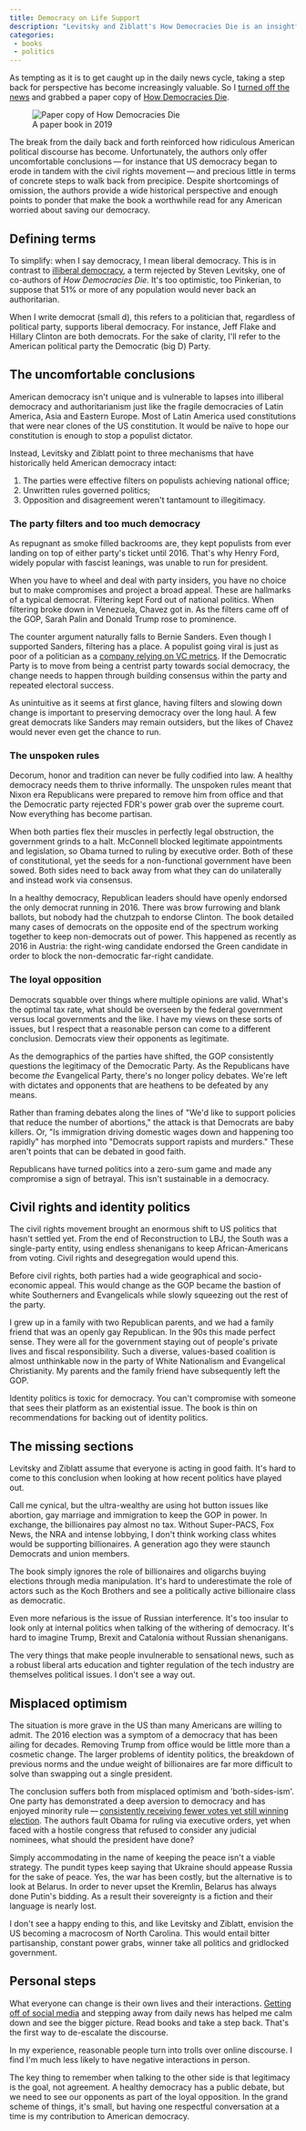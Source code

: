 ```yaml
---
title: Democracy on Life Support
description: "Levitsky and Ziblatt's How Democracies Die is an insightful read that puts the current issues in the US in a more global and historical perspective. I recommend the book as a good conversation starter."
categories:
 - books  
 - politics
--- 
```


As tempting as it is to get caught up in the daily news cycle, taking a step back for perspective has become increasingly valuable. So I [turned off the news][new] and grabbed a paper copy of [How Democracies Die][hdd]. 

<figure><img src="/static/posts/2019-02-13/how-democracies-die-book.jpeg" alt="Paper copy of How Democracies Die" title="How Democracies Die"/>
<figcaption>A paper book in 2019</figcaption>
</figure>


The break from the daily back and forth reinforced how ridiculous American political discourse has become. Unfortunately, the authors only offer uncomfortable conclusions&thinsp;—&thinsp;for instance that US democracy began to erode in tandem with the civil rights movement&thinsp;—&thinsp;and precious little in terms of concrete steps to walk back from precipice. Despite shortcomings of omission, the authors provide a wide historical perspective and enough points to ponder that make the book a worthwhile read for any American worried about saving our democracy.

## Defining terms

To simplify: when I say democracy, I mean liberal democracy. This is in contrast to [illiberal democracy][ild], a term rejected by Steven Levitsky, one of co-authors of *How Democracies Die*. It's too optimistic, too Pinkerian, to suppose that 51% or more of any population would never back an authoritarian. 

When I write democrat (small d), this refers to a politician that, regardless of political party, supports liberal democracy. For instance, Jeff Flake and Hillary Clinton are both democrats. For the sake of clarity, I'll refer to the American political party the Democratic (big D) Party. 

## The uncomfortable conclusions 

American democracy isn't unique and is vulnerable to lapses into illiberal democracy and authoritarianism just like the fragile democracies of Latin America, Asia and Eastern Europe. Most of Latin America used constitutions that were near clones of the US constitution. It would be naïve to hope our constitution is enough to stop a populist dictator. 

Instead, Levitsky and Ziblatt point to three mechanisms that have historically held American democracy intact: 

1. The parties were effective filters on populists achieving national office; 
2. Unwritten rules governed politics; 
3. Opposition and disagreement weren't tantamount to illegitimacy.

### The party filters and too much democracy

As repugnant as smoke filled backrooms are, they kept populists from ever landing on top of either party's ticket until 2016. That's why Henry Ford, widely popular with fascist leanings, was unable to run for president. 

When you have to wheel and deal with party insiders, you have no choice but to make compromises and project a broad appeal. These are hallmarks of a typical democrat. Filtering kept Ford out of national politics. When filtering broke down in Venezuela, Chavez got in. As the filters came off of the GOP, Sarah Palin and Donald Trump rose to prominence. 

The counter argument naturally falls to Bernie Sanders. Even though I supported Sanders, filtering has a place. A populist going viral is just as poor of a politician as a [company relying on VC metrics][fdd]. If the Democratic Party is to move from being a centrist party towards social democracy, the change needs to happen through building consensus within the party and repeated electoral success. 

As unintuitive as it seems at first glance, having filters and slowing down change is important to preserving democracy over the long haul. A few great democrats like Sanders may remain outsiders, but the likes of Chavez would never even get the chance to run. 

### The unspoken rules 

Decorum, honor and tradition can never be fully codified into law. A healthy democracy needs them to thrive informally. The unspoken rules meant that Nixon era Republicans were prepared to remove him from office and that the Democratic party rejected FDR's power grab over the supreme court. Now everything has become partisan. 

 When both parties flex their muscles in perfectly legal obstruction, the government grinds to a halt. McConnell blocked legitimate appointments and legislation, so Obama turned to ruling by executive order. Both of these of constitutional, yet the seeds for a non-functional government have been sowed. Both sides need to back away from what they can do unilaterally and instead work via consensus. 

In a healthy democracy, Republican leaders should have openly endorsed the only democrat running in 2016. There was brow furrowing and blank ballots, but nobody had the chutzpah to endorse Clinton. The book detailed many cases of democrats on the opposite end of the spectrum working together to keep non-democrats out of power. This happened as recently as 2016 in Austria: the right-wing candidate endorsed the Green candidate in order to block the non-democratic far-right candidate.

### The loyal opposition 

Democrats squabble over things where multiple opinions are valid. What's the optimal tax rate, what should be overseen by the federal government versus local governments and the like. I have my views on these sorts of issues, but I respect that a reasonable person can come to a different conclusion. Democrats view their opponents as legitimate. 

As the demographics of the parties have shifted, the GOP consistently questions the legitimacy of the Democratic Party. As the Republicans have become *the* Evangelical Party, there's no longer policy debates. We're left with dictates and opponents that are heathens to be defeated by any means. 

Rather than framing debates along the lines of "We'd like to support policies that reduce the number of abortions," the attack is that Democrats are baby killers. Or, "Is immigration driving domestic wages down and happening too rapidly" has morphed into "Democrats support rapists and murders." These aren't points that can be debated in good faith. 

Republicans have turned politics into a zero-sum game and made any compromise a sign of betrayal. This isn't sustainable in a democracy. 

## Civil rights and identity politics 

The civil rights movement brought an enormous shift to US politics that hasn't settled yet. From the end of Reconstruction to LBJ, the South was a single-party entity, using endless shenanigans to keep African-Americans from voting. Civil rights and desegregation would upend this. 

Before civil rights, both parties had a wide geographical and socio-economic appeal. This would change as the GOP became the bastion of white Southerners and Evangelicals while slowly squeezing out the rest of the party. 

I grew up in a family with two Republican parents, and we had a family friend that was an openly gay Republican. In the 90s this made perfect sense. They were all for the government staying out of people's private lives and fiscal responsibility. Such a diverse, values-based coalition is almost unthinkable now in the party of White Nationalism and Evangelical Christianity. My parents and the family friend have subsequently left the GOP. 

Identity politics is toxic for democracy. You can't compromise with someone that sees their platform as an existential issue. The book is thin on recommendations for backing out of identity politics. 

## The missing sections 

Levitsky and Ziblatt assume that everyone is acting in good faith. It's hard to come to this conclusion when looking at how recent politics have played out. 

Call me cynical, but the ultra-wealthy are using hot button issues like abortion, gay marriage and immigration to keep the GOP in power. In exchange, the billionaires pay almost no tax. Without Super-PACS, Fox News, the NRA and intense lobbying, I don't think working class whites would be supporting billionaires. A generation ago they were staunch Democrats and union members. 

The book simply ignores the role of billionaires and oligarchs buying elections through media manipulation. It's hard to underestimate the role of actors such as the Koch Brothers and see a politically active billionaire class as democratic. 

Even more nefarious is the issue of Russian interference. It's too insular to look only at internal politics when talking of the withering of democracy. It's hard to imagine Trump, Brexit and Catalonia without Russian shenanigans.

The very things that make people invulnerable to sensational news, such as a robust liberal arts education and tighter regulation of the tech industry are themselves political issues. I don't see a way out. 

## Misplaced optimism 

The situation is more grave in the US than many Americans are willing to admit. The 2016 election was a symptom of a democracy that has been ailing for decades. Removing Trump from office would be little more than a cosmetic change. The larger problems of identity politics, the breakdown of previous norms and the undue weight of billionaires are far more difficult to solve than swapping out a single president. 

The conclusion suffers both from misplaced optimism and 'both-sides-ism'. One party has demonstrated a deep aversion to democracy and has enjoyed minority rule&thinsp;—&thinsp;[consistently receiving fewer votes yet still winning election][rmr]. The authors fault Obama for ruling via executive orders, yet when faced with a hostile congress that refused to consider any judicial nominees, what should the president have done? 

Simply accommodating in the name of keeping the peace isn't a viable strategy. The pundit types keep saying that Ukraine should appease Russia for the sake of peace. Yes, the war has been costly, but the alternative is to look at Belarus. In order to never upset the Kremlin, Belarus has always done Putin's bidding. As a result their sovereignty is a fiction and their language is nearly lost. 

I don't see a happy ending to this, and like Levitsky and Ziblatt, envision the US becoming a macrocosm of North Carolina. This would entail bitter partisanship, constant power grabs, winner take all politics and gridlocked government. 

## Personal steps

What everyone can change is their own lives and their interactions. [Getting off of social media][qfb] and stepping away from daily news has helped me calm down and see the bigger picture. Read books and take a step back. That's the first way to de-escalate the discourse.

In my experience, reasonable people turn into trolls over online discourse. I find I'm much less likely to have negative interactions in person. 

The key thing to remember when talking to the other side is that legitimacy is the goal, not agreement. A healthy democracy has a public debate, but we need to see our opponents as part of the loyal opposition. In the grand scheme of things, it's small, but having one respectful conversation at a time is my contribution to American democracy. 


[new]: /blog/staying-informed-without-the-news "Staying informed without the news" 
[hdd]: https://en.wikipedia.org/wiki/How_Democracies_Die "wikipedia.org"
[ild]: https://en.wikipedia.org/wiki/Illiberal_democracy "wikipedia.org"
[fdd]: https://towardsdatascience.com/data-driven-marketing-in-a-web-of-fake-data-e13995e448c8 "towardsdatascience.com"
[rmr]: /blog/minority-rule "The Era of Minority Rule" 
[qfb]: /blog/delete-facebook "Deleting Facebook" 